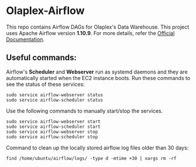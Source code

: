 # Olaplex-Airflow
This repo contains Airflow DAGs for Olaplex's Data Warehouse. This project uses Apache Airflow version **1.10.9**.
For more details, refer the [Official Documentation](https://airflow.apache.org/docs/1.10.9/).
## Useful commands:
Airflow's **Scheduler** and **Webserver** run as systemd daemons and they are automatically started when the EC2 instance boots. 
Run these commands to see the status of these services:
```shell
sudo service airflow-webserver status
sudo service airflow-scheduler status
```
Use the following commands to manually start/stop the services.
```shell
sudo service airflow-webserver start
sudo service airflow-scheduler start
sudo service airflow-webserver stop
sudo service airflow-scheduler stop
```
Command to clean up the locally stored airflow log files older than 30 days:
```shell
find /home/ubuntu/airflow/logs/ -type d -mtime +30 | xargs rm -rf
```